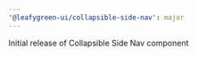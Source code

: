 ```yaml
---
'@leafygreen-ui/collapsible-side-nav': major
---
```


Initial release of Collapsible Side Nav component

